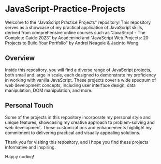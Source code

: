 # JavaScript-Practice-Projects

Welcome to the "JavaScript Practice Projects" repository! This repository serves as a showcase of my practical application of JavaScript skills, derived from comprehensive online courses such as "JavaScript - The Complete Guide 2023" by Academind and "JavaScript Web Projects: 20 Projects to Build Your Portfolio" by Andrei Neagoie & Jacinto Wong.

## Overview

Inside this repository, you will find a diverse range of JavaScript projects, both small and large in scale, each designed to demonstrate my proficiency in working with vanilla JavaScript. These projects cover a wide spectrum of web development concepts, including user interface design, data manipulation, DOM manipulation, and more.

## Personal Touch

Some of the projects in this repository incorporate my personal style and unique features, showcasing my creative approach to problem-solving and web development. These customizations and enhancements highlight my commitment to delivering practical and visually appealing solutions.

Thank you for visiting this repository, and I hope you find these projects informative and inspiring.

Happy coding!

